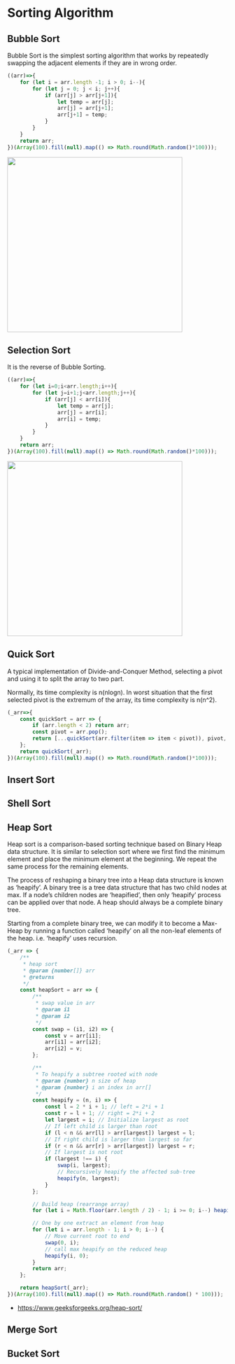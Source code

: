 # Sorting Algorithm

## Bubble Sort

Bubble Sort is the simplest sorting algorithm that works by repeatedly swapping the adjacent elements if they are in wrong order.

```js
((arr)=>{
    for (let i = arr.length -1; i > 0; i--){
        for (let j = 0; j < i; j++){
            if (arr[j] > arr[j+1]){
                let temp = arr[j];
                arr[j] = arr[j+1];
                arr[j+1] = temp;
            }
        }
    }
    return arr;
})(Array(100).fill(null).map(() => Math.round(Math.random()*100)));
```

<img src='../assets/bubble_sorting.gif' width="400" />

## Selection Sort

It is the reverse of Bubble Sorting.

```js
((arr)=>{
    for (let i=0;i<arr.length;i++){
        for (let j=i+1;j<arr.length;j++){
            if (arr[j] < arr[i]){
                let temp = arr[j];
                arr[j] = arr[i];
                arr[i] = temp;
            }
        }
    }
    return arr;
})(Array(100).fill(null).map(() => Math.round(Math.random()*100)));
```

<img src='../assets/selection_sorting.gif' width="400" />

## Quick Sort

A typical implementation of Divide-and-Conquer Method, selecting a pivot and using it to split the array to two part.

Normally, its time complexity is n(nlogn). In worst situation that the first selected pivot is the extremum of the array, its time complexity is n(n^2).

```js
(_arr=>{
    const quickSort = arr => {
        if (arr.length < 2) return arr;
        const pivot = arr.pop();
        return [...quickSort(arr.filter(item => item < pivot)), pivot, ...quickSort(arr.filter(item => item >= pivot))];
    };
    return quickSort(_arr);
})(Array(100).fill(null).map(() => Math.round(Math.random()*100)));
```

## Insert Sort

## Shell Sort

## Heap Sort

Heap sort is a comparison-based sorting technique based on Binary Heap data structure. It is similar to selection sort where we first find the minimum element and place the minimum element at the beginning. We repeat the same process for the remaining elements.

The process of reshaping a binary tree into a Heap data structure is known as ‘heapify’. A binary tree is a tree data structure that has two child nodes at max. If a node’s children nodes are ‘heapified’, then only ‘heapify’ process can be applied over that node. A heap should always be a complete binary tree. 

Starting from a complete binary tree, we can modify it to become a Max-Heap by running a function called ‘heapify’ on all the non-leaf elements of the heap. i.e. ‘heapify’ uses recursion.

```js
(_arr => {
    /**
     * heap sort
     * @param {number[]} arr 
     * @returns 
     */
    const heapSort = arr => {
        /**
         * swap value in arr
         * @param i1 
         * @param i2 
         */
        const swap = (i1, i2) => {
            const v = arr[i1];
            arr[i1] = arr[i2];
            arr[i2] = v;
        };

        /**
         * To heapify a subtree rooted with node
         * @param {number} n size of heap
         * @param {number} i an index in arr[]
         */
        const heapify = (n, i) => {
            const l = 2 * i + 1; // left = 2*i + 1
            const r = l + 1; // right = 2*i + 2
            let largest = i; // Initialize largest as root
            // If left child is larger than root
            if (l < n && arr[l] > arr[largest]) largest = l;
            // If right child is larger than largest so far
            if (r < n && arr[r] > arr[largest]) largest = r;
            // If largest is not root
            if (largest !== i) {
                swap(i, largest);
                // Recursively heapify the affected sub-tree
                heapify(n, largest);
            }
        };

        // Build heap (rearrange array)
        for (let i = Math.floor(arr.length / 2) - 1; i >= 0; i--) heapify(arr.length, i);

        // One by one extract an element from heap
        for (let i = arr.length - 1; i > 0; i--) {
            // Move current root to end
            swap(0, i);
            // call max heapify on the reduced heap
            heapify(i, 0);
        }
        return arr;
    };

    return heapSort(_arr);
})(Array(100).fill(null).map(() => Math.round(Math.random() * 100)));
```

- <https://www.geeksforgeeks.org/heap-sort/>

## Merge Sort

## Bucket Sort
